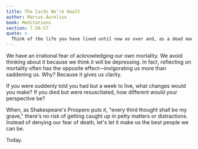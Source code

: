 ```yaml
---
title: The Cards We’re Dealt
author: Marcus Aurelius
book: Meditations
section: 7.56-57
quote: >
  Think of the life you have lived until now as over and, as a dead man, see what's left as a bonus and live it according to Nature. Love the hand that fate deals you and play it as your own, for what could be more fitting?
---
```


We have an irrational fear of acknowledging our own mortality. We avoid thinking about it because we think it will be depressing. In fact, reflecting on mortality often has the opposite effect—invigorating us more than saddening us. Why? Because it gives us clarity.

If you were suddenly told you had but a week to live, what changes would you make? If you died but were resuscitated, how different would your perspective be?

When, as Shakespeare's Prospero puts it, "every third thought shall be my grave," there's no risk of getting caught up in petty matters or distractions. Instead of denying our fear of death, let's let it make us the best people we can be.

Today.
